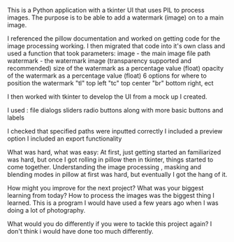 This is a Python application with a tkinter UI that uses PIL to process images. The purpose is to be able to add a watermark (image) on to a main image.

I referenced the pillow documentation and worked on getting code for the image processing working. 
I then migrated that code into it's own class and used a function that took parameters:
 image - the main image file path
 watermark - the watermark image (transparency supported and recommended)
 size of the watermark as a percentage value (float)
 opacity of the watermark as a percentage value (float)
 6 options for where to position the watermark 
  "tl" top left
  "tc" top center
  "br" bottom right, ect

I then worked with tkinter to develop the UI from a mock up I created. 

I used :
 file dialogs
 sliders
 radio buttons
 along with more basic buttons and labels

I checked that specified paths were inputted correctly
I included a preview option
I included an export functionality

What was hard, what was easy: 
 At first, just getting started an familiarized was hard, but once I got rolling in pillow then in tkinter, things started to come together. Understanding the image processing , masking and blending modes in pillow at first was hard, but eventually I got the hang of it.

How might you improve for the next project? What was your biggest learning from today? 
 How to process the images was the biggest thing I learned. This is a program I would have used a few years ago when I was doing a lot of photography.

What would you do differently if you were to tackle this project again?
 I don't think i would have done too much differently. 


